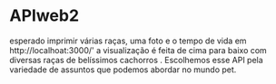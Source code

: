 # APIweb2
esperado imprimir várias raças, uma foto e o tempo de vida em http://localhoat:3000/' a visualização é feita de cima para baixo com diversas raças de belíssimos cachorros . Escolhemos esse API pela variedade de assuntos que podemos abordar no mundo pet.
